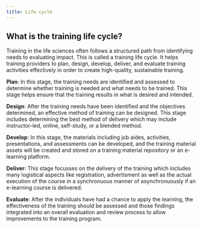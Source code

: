 ```yaml
---
title: Life cycle
---
```


## What is the training life cycle?

Training in the life sciences often follows a structured path from identifying needs to evaluating impact. This is called a training life cycle. It helps training providers to plan, design, develop, deliver, and evaluate training activities effectively in order to create high-quality, sustainable training.

**Plan**: In this stage, the training needs are identified and assessed to determine whether training is needed and what needs to be trained. This stage helps ensure that the training results in what is desired and intended.

**Design**: After the training needs have been identified and the objectives determined, an effective method of training can be designed. This stage includes determining the best method of delivery which may include instructor-led, online, self-study, or a blended method.

**Develop**: In this stage, the materials including job aides, activities, presentations, and assessments can be developed, and the training material assets will be created and stored on a training material repository or an e-learning platform.

**Deliver**: This stage focusses on the delivery of the training which includes many logistical aspects like registration, advertisment as well as the actual execution of the course in a synchronuous manner of asynchronuously if an e-learning course is delivered. 

**Evaluate**: After the individuals have had a chance to apply the learning, the effectiveness of the training should be assessed and those findings integrated into an overall evaluation and review process to allow improvements to the training program.
